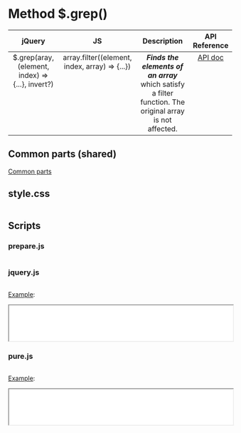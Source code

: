 # Method $.grep()

<style>
td {
  vertical-align: top;
}
</style>

| jQuery | JS | Description | API Reference |
|:--:|:--:|:--:|:--:|
| $.grep(aray, (element, index) => {...}, invert?) | array.filter((element, index, array) => {...}) | **_Finds the elements of an array_** which satisfy a filter function. The original array is not affected. | [API doc](https://api.jquery.com/jQuery.grep/) |

## Common parts (shared)

[Common parts](/docs/mdview.html?example/index.md)

## style.css

```css:src/style.css
```

## Scripts

### prepare.js

```js:src/prepare.js
```

### jquery.js

```js:src/jquery.js
```

[Example](example.html?jquery):

<iframe width="100%" height="80" src="example.html?jquery"></iframe>

### pure.js

```js:src/pure.js
```

[Example](example.html?pure):

<iframe width="100%" height="80" src="example.html?pure"></iframe>
